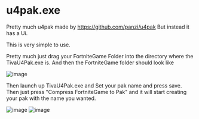 # u4pak.exe
 
Pretty much u4pak made by https://github.com/panzi/u4pak 
But instead it has a Ui. 

This is very simple to use. 

Pretty much just drag your FortniteGame Folder into the directory where the TivaU4Pak.exe is.
And then the FortniteGame folder should look like

![image](https://github.com/itztiva/u4pak.exe/assets/98614842/7e843ab9-aca5-4158-bce0-8e9b2dae5372)

Then launch up TivaU4Pak.exe and Set your pak name and press save. 
Then just press "Compress FortniteGame to Pak" and it will start creating your pak with the name you wanted.

![image](https://github.com/itztiva/u4pak.exe/assets/98614842/dfbb888e-d7a0-4f05-b148-7af83beb152a)  ![image](https://github.com/itztiva/u4pak.exe/assets/98614842/4b85dee0-27bc-46bc-86cf-53c15fcf3364)

